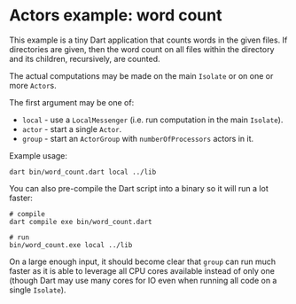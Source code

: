 # Actors example: word count

This example is a tiny Dart application that counts words in the given files. If directories are given, then the
word count on all files within the directory and its children, recursively, are counted.

The actual computations may be made on the main `Isolate` or on one or more `Actor`s.

The first argument may be one of:

* `local` - use a `LocalMessenger` (i.e. run computation in the main `Isolate`).
* `actor` - start a single `Actor`.
* `group` - start an `ActorGroup` with `numberOfProcessors` actors in it.

Example usage:

```
dart bin/word_count.dart local ../lib
```

You can also pre-compile the Dart script into a binary so it will run a lot faster:

```
# compile
dart compile exe bin/word_count.dart

# run
bin/word_count.exe local ../lib
```

On a large enough input, it should become clear that `group` can run much faster as it is able to leverage all
CPU cores available instead of only one (though Dart may use many cores for IO even when running all code on a single
`Isolate`).

